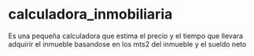 # calculadora_inmobiliaria
Es una pequeña calculadora que estima el precio y el tiempo que llevara adquirir el inmueble basandose en los mts2 del inmueble y el sueldo neto

